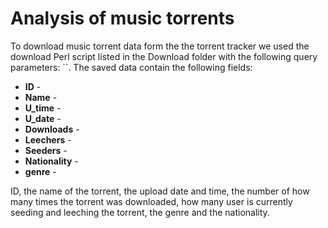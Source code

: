 Analysis of music torrents
===========

To download music torrent data form the the torrent tracker we used the download Perl script listed in the Download folder with the following query parameters: ``. The saved data contain the following fields:

* **ID** -
* **Name** -
* **U_time** -
* **U_date** -
* **Downloads** -
* **Leechers** -
* **Seeders** -
* **Nationality** -
* **genre** -

ID, the name of the torrent, the upload date and time, the number of how many times the torrent was downloaded, how many user is currently seeding and leeching the torrent, the genre and the nationality.
